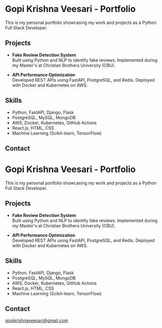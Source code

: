 # Gopi Krishna Veesari - Portfolio

This is my personal portfolio showcasing my work and projects as a Python Full Stack Developer.

## Projects

- **Fake Review Detection System**  
  Built using Python and NLP to identify fake reviews. Implemented during my Master's at Christian Brothers University (CBU).

- **API Performance Optimization**  
  Developed REST APIs using FastAPI, PostgreSQL, and Redis. Deployed with Docker and Kubernetes on AWS.

## Skills

- Python, FastAPI, Django, Flask  
- PostgreSQL, MySQL, MongoDB  
- AWS, Docker, Kubernetes, GitHub Actions  
- React.js, HTML, CSS  
- Machine Learning (Scikit-learn, TensorFlow)

## Contact

# Gopi Krishna Veesari - Portfolio

This is my personal portfolio showcasing my work and projects as a Python Full Stack Developer.

## Projects

- **Fake Review Detection System**  
  Built using Python and NLP to identify fake reviews. Implemented during my Master's at Christian Brothers University (CBU).

- **API Performance Optimization**  
  Developed REST APIs using FastAPI, PostgreSQL, and Redis. Deployed with Docker and Kubernetes on AWS.

## Skills

- Python, FastAPI, Django, Flask  
- PostgreSQL, MySQL, MongoDB  
- AWS, Docker, Kubernetes, GitHub Actions  
- React.js, HTML, CSS  
- Machine Learning (Scikit-learn, TensorFlow)

## Contact

 gopikrishnaveesari@gmail.com  

 
